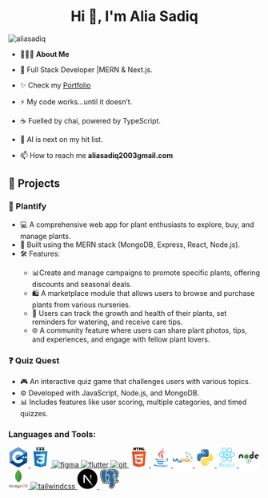 <h1 align="center">Hi 👋, I'm Alia Sadiq</h1>

<p align="left"> <img src="https://komarev.com/ghpvc/?username=aliasadiq&label=Profile%20views&color=0e75b6&style=flat" alt="aliasadiq" /> </p>

- 👨🏻‍💻 **About Me**
- 🚀 Full Stack Developer |MERN & Next.js. 
  
- ✨ Check my  [Portfolio](https://aliasadiq.vercel.app/)

- ⚡ My code works…until it doesn’t.
  
- ☕ Fuelled by chai, powered by TypeScript.
  
- 🤖 AI is next on my hit list.
- 📫 How to reach me **aliasadiq2003gmail.com**





<h2 align="left">🌟 Projects</h2>

<!-- Plantify Project -->

<h3>🌿 Plantify</h3>
<ul>
  <li>💻 A comprehensive web app for plant enthusiasts to explore, buy, and manage plants.</li>
  <li>🚀 Built using the MERN stack (MongoDB, Express, React, Node.js).</li>
  <li>🛠️ Features:</li>
  <ul>
    <li>📊Create and manage campaigns to promote specific plants, offering discounts and seasonal deals.</li>
    <li>🛍️ A marketplace module that allows users to browse and purchase plants from various nurseries.</li>
    <li>🌱 Users can track the growth and health of their plants, set reminders for watering, and receive care tips.</li>
    <li>🌐 A community feature where users can share plant photos, tips, and experiences, and engage with fellow plant lovers.</li>
  </ul>
</ul>


<!-- Quiz Quest Project -->
<h3>❓ Quiz Quest</h3>
<ul>
  <li>🎮 An interactive quiz game that challenges users with various topics.</li>
  <li>⚙️ Developed with JavaScript, Node.js, and MongoDB.</li>
  <li>📊 Includes features like user scoring, multiple categories, and timed quizzes.</li>
</ul>

<h3 align="left">Languages and Tools:</h3>
<a href="https://www.w3schools.com/cpp/" target="_blank" rel="noreferrer"> 
  <img src="https://raw.githubusercontent.com/devicons/devicon/master/icons/cplusplus/cplusplus-original.svg" alt="cplusplus" width="40" height="40"/> 
</a> 
<a href="https://www.w3schools.com/css/" target="_blank" rel="noreferrer"> 
  <img src="https://raw.githubusercontent.com/devicons/devicon/master/icons/css3/css3-original-wordmark.svg" alt="css3" width="40" height="40"/> 
</a> 
<a href="https://www.figma.com/" target="_blank" rel="noreferrer"> 
  <img src="https://www.vectorlogo.zone/logos/figma/figma-icon.svg" alt="figma" width="40" height="40"/> 
</a> 
<a href="https://flutter.dev" target="_blank" rel="noreferrer"> 
  <img src="https://www.vectorlogo.zone/logos/flutterio/flutterio-icon.svg" alt="flutter" width="40" height="40"/> 
</a> 
<a href="https://git-scm.com/" target="_blank" rel="noreferrer"> 
  <img src="https://www.vectorlogo.zone/logos/git-scm/git-scm-icon.svg" alt="git" width="40" height="40"/> 
</a> 
<a href="https://www.w3.org/html/" target="_blank" rel="noreferrer"> 
  <img src="https://raw.githubusercontent.com/devicons/devicon/master/icons/html5/html5-original-wordmark.svg" alt="html5" width="40" height="40"/> 
</a> 
<a href="https://www.java.com" target="_blank" rel="noreferrer"> 
  <img src="https://raw.githubusercontent.com/devicons/devicon/master/icons/java/java-original.svg" alt="java" width="40" height="40"/> 
</a> 
<a href="https://www.mysql.com/" target="_blank" rel="noreferrer"> 
  <img src="https://raw.githubusercontent.com/devicons/devicon/master/icons/mysql/mysql-original-wordmark.svg" alt="mysql" width="40" height="40"/> 
</a> 
<a href="https://www.python.org" target="_blank" rel="noreferrer"> 
  <img src="https://raw.githubusercontent.com/devicons/devicon/master/icons/python/python-original.svg" alt="python" width="40" height="40"/> 
</a> 
<a href="https://reactjs.org/" target="_blank" rel="noreferrer"> 
  <img src="https://raw.githubusercontent.com/devicons/devicon/master/icons/react/react-original-wordmark.svg" alt="react" width="40" height="40"/> 
</a> 
<a href="https://nodejs.org/" target="_blank" rel="noreferrer"> 
  <img src="https://raw.githubusercontent.com/devicons/devicon/master/icons/nodejs/nodejs-original-wordmark.svg" alt="nodejs" width="40" height="40"/> 
</a> 
<a href="https://www.mongodb.com/" target="_blank" rel="noreferrer"> 
  <img src="https://raw.githubusercontent.com/devicons/devicon/master/icons/mongodb/mongodb-original-wordmark.svg" alt="mongodb" width="40" height="40"/> 
</a> 
<a href="https://tailwindcss.com/" target="_blank" rel="noreferrer"> 
  <img src="https://www.vectorlogo.zone/logos/tailwindcss/tailwindcss-icon.svg" alt="tailwindcss" width="40" height="40"/> 
</a>
<a href="https://nextjs.org/" target="_blank" rel="noreferrer"> 
  <img src="https://raw.githubusercontent.com/devicons/devicon/master/icons/nextjs/nextjs-original.svg" alt="Next.js" width="40" height="40"/> 
</a>
<a href="https://www.postgresql.org/" target="_blank" rel="noreferrer"> 
  <img src="https://raw.githubusercontent.com/devicons/devicon/master/icons/postgresql/postgresql-original.svg" alt="PostgreSQL" width="40" height="40"/> 
</a>

